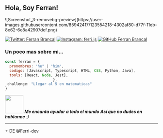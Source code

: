 <h2> Hola, Soy Ferran! </h2>
![Screenshot_3-removebg-preview](https://user-images.githubusercontent.com/85942417/123554218-4302af80-d77f-11eb-8e62-6e8a42907def.png)


[![Twitter: Ferran Brancal](https://img.shields.io/twitter/follow/Not_Ferri?style=social)](https://twitter.com/Not_Ferri)
[![Instagram: ferri.js](https://img.shields.io/badge/-ferri.js-blue?style=flat-square&logo=Instagram&logoColor=white&link=https://www.instagram.com/ferri.js/)](https://www.instagram.com/ferri.js)
[![GitHub Ferran Brancal](https://img.shields.io/github/followers/Ferri-dev?label=follow&style=social)](https://github.com/Ferri-dev)


### Un poco mas sobre mi...  

```javascript
const ferran = {
  pronombres: "he" | "him",
  codigo: [Javascript, Typescript, HTML, CSS, Python, Java],
  tools: [React, Node, Jest],
                      },
 challenge: "Llegar al 5 en matematicas"
}
```

<img src="https://media.giphy.com/media/CkDBCHguEGk0bONQVQ/giphy.gif" width="60"> <em><b>Me encanta ayudar a todo el mundo</b> <b>Así que no dudes en hablarme</b> :)</em>

---

⭐️ DE [@Ferri-dev](https://github.com/Ferri-dev)

